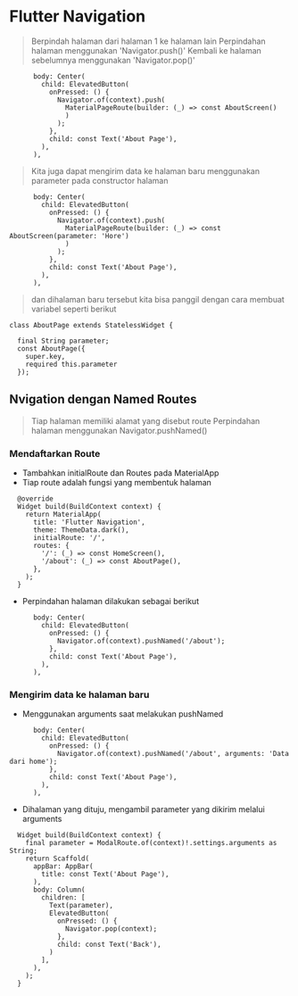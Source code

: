 # Flutter Navigation

> Berpindah halaman dari halaman 1 ke halaman lain
> Perpindahan halaman menggunakan 'Navigator.push()'
> Kembali ke halaman sebelumnya menggunakan 'Navigator.pop()'

```
      body: Center(
        child: ElevatedButton(
          onPressed: () {
            Navigator.of(context).push(
              MaterialPageRoute(builder: (_) => const AboutScreen()
              )
            );
          },
          child: const Text('About Page'),
        ),
      ),
```

> Kita juga dapat mengirim data ke halaman baru menggunakan parameter pada constructor halaman

```
      body: Center(
        child: ElevatedButton(
          onPressed: () {
            Navigator.of(context).push(
              MaterialPageRoute(builder: (_) => const AboutScreen(parameter: 'Hore')
              )
            );
          },
          child: const Text('About Page'),
        ),
      ),
```

> dan dihalaman baru tersebut kita bisa panggil dengan cara membuat variabel seperti berikut

```
class AboutPage extends StatelessWidget {

  final String parameter;
  const AboutPage({
    super.key,
    required this.parameter
  });
```

## Nvigation dengan Named Routes

> Tiap halaman memiliki alamat yang disebut route
> Perpindahan halaman menggunakan Navigator.pushNamed()

### Mendaftarkan Route

- Tambahkan initialRoute dan Routes pada MaterialApp
- Tiap route adalah fungsi yang membentuk halaman

```
  @override
  Widget build(BuildContext context) {
    return MaterialApp(
      title: 'Flutter Navigation',
      theme: ThemeData.dark(),
      initialRoute: '/',
      routes: {
        '/': (_) => const HomeScreen(),
        '/about': (_) => const AboutPage(),
      },
    );
  }
```

- Perpindahan halaman dilakukan sebagai berikut

```
      body: Center(
        child: ElevatedButton(
          onPressed: () {
            Navigator.of(context).pushNamed('/about');
          },
          child: const Text('About Page'),
        ),
      ),
```

### Mengirim data ke halaman baru

- Menggunakan arguments saat melakukan pushNamed

```
      body: Center(
        child: ElevatedButton(
          onPressed: () {
            Navigator.of(context).pushNamed('/about', arguments: 'Data dari home');
          },
          child: const Text('About Page'),
        ),
      ),
```

- Dihalaman yang dituju, mengambil parameter yang dikirim melalui arguments

```
  Widget build(BuildContext context) {
    final parameter = ModalRoute.of(context)!.settings.arguments as String;
    return Scaffold(
      appBar: AppBar(
        title: const Text('About Page'),
      ),
      body: Column(
        children: [
          Text(parameter),
          ElevatedButton(
            onPressed: () {
              Navigator.pop(context);
            },
            child: const Text('Back'),
          )
        ],
      ),
    );
  }
```
